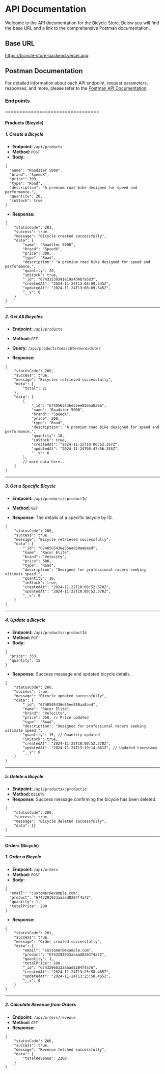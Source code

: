 # API Documentation

Welcome to the API documentation for the Bicycle Store. Below you will find the base URL and a link to the comprehensive Postman documentation.

## Base URL

https://bicycle-store-backend.vercel.app

## Postman Documentation

For detailed information about each API endpoint, request parameters, responses, and more, please refer to the [Postman API Documentation](https://documenter.getpostman.com/view/38964010/2sAYBUDXqB).

### Endpoints

=================================

#### Products (Bicycle)

##### 1. Create a Bicycle

- **Endpoint:** `/api/products`
- **Method:** `POST`
- **Body:**

```
{
  "name": "Roadster 5000",
  "brand": "SpeedX",
  "price": 300,
  "type": "Road",
  "description": "A premium road bike designed for speed and performance.",
  "quantity": 20,
  "inStock": true
}
```

- **Response:**

```
{
    "statusCode": 201,
    "success": true,
    "message": "Bicycle created successfully",
    "data": {
        "name": "Roadster 5000",
        "brand": "SpeedX",
        "price": 300,
        "type": "Road",
        "description": "A premium road bike designed for speed and performance.",
        "quantity": 20,
        "inStock": true,
        "_id": "67432539341e19a4d4bfab83",
        "createdAt": "2024-11-24T13:08:09.545Z",
        "updatedAt": "2024-11-24T13:08:09.545Z",
        "__v": 0
    }
}
```

---

##### 2. Get All Bicycles

- **Endpoint:** `/api/products`
- **Method:** `GET`
- **Query:** `/api/products?searchTerm=roadster`

- **Response:**

```
{
    "statusCode": 200,
    "success": true,
    "message": "Bicycles retrieved successfully",
    "meta": {
        "total": 21
    },
    "data": [
        {
            "_id": "6740565436e55ee850aa8aea",
            "name": "Roadster 5000",
            "brand": "SpeedX",
            "price": 200,
            "type": "Road",
            "description": "A premium road bike designed for speed and performance.",
            "quantity": 10,
            "inStock": true,
            "createdAt": "2024-11-22T10:00:52.367Z",
            "updatedAt": "2024-11-24T08:47:56.355Z",
            "__v": 0
        },
        // more data here..
    ]
}
```

---

##### 3. Get a Specific Bicycle

- **Endpoint:** `/api/products/:productId`
- **Method:** `GET`

- **Response:** The details of a specific bicycle by ID.

```
{
    "statusCode": 200,
    "success": true,
    "message": "Bicycle retrieved successfully",
    "data": {
        "_id": "6740565436e55ee850aa8aed",
        "name": "Racer Elite",
        "brand": "Velocity",
        "price": 500,
        "type": "Road",
        "description": "Designed for professional racers seeking ultimate speed.",
        "quantity": 10,
        "inStock": true,
        "createdAt": "2024-11-22T10:00:52.370Z",
        "updatedAt": "2024-11-22T10:00:52.370Z",
        "__v": 0
    }
}
```

---

##### 4. Update a Bicycle

- **Endpoint:** `/api/products/:productId`
- **Method:** `PUT`
- **Body:**

```
{
  "price": 350,
  "quantity": 15
}
```

- **Response:** Success message and updated bicycle details.

```
{
    "statusCode": 200,
    "success": true,
    "message": "Bicycle updated successfully",
    "data": {
        "_id": "6740565436e55ee850aa8aed",
        "name": "Racer Elite",
        "brand": "Velocity",
        "price": 350, // Price updated
        "type": "Road",
        "description": "Designed for professional racers seeking ultimate speed.",
        "quantity": 15, // Quantity updated
        "inStock": true,
        "createdAt": "2024-11-22T10:00:52.370Z",
        "updatedAt": "2024-11-24T13:19:14.661Z", // Updated timestamp
        "__v": 0
    }
}
```

---

##### 5. Delete a Bicycle

- **Endpoint:** `/api/products/:productId`
- **Method:** `DELETE`
- **Response:** Success message confirming the bicycle has been deleted.

```
{
    "statusCode": 200,
    "success": true,
    "message": "Bicycle deleted successfully",
    "data": {}
}
```

---

#### Orders (Bicycle)

##### 1. Order a Bicycle

- **Endpoint:** `/api/orders`
- **Method:** `POST`
- **Body:**

```
{
  "email": "customer@example.com",
  "product": "6743293933aaaad8284f4a72",
  "quantity": 1,
  "totalPrice": 200
}
```

- **Response:**

```
{
    "statusCode": 201,
    "success": true,
    "message": "Order created successfully",
    "data": {
        "email": "customer@example.com",
        "product": "6743293933aaaad8284f4a72",
        "quantity": 1,
        "totalPrice": 200,
        "_id": "6743296633aaaad8284f4a76",
        "createdAt": "2024-11-24T13:25:58.465Z",
        "updatedAt": "2024-11-24T13:25:58.465Z",
        "__v": 0
    }
}
```

---

##### 2. Calculate Revenue from Orders

- **Endpoint:** `/api/orders/revenue`
- **Method:** `GET`
- **Response:**

```
{
    "statusCode": 200,
    "success": true,
    "message": "Revenue fetched successfully",
    "data": {
        "totalRevenue": 2200
    }
}
```
